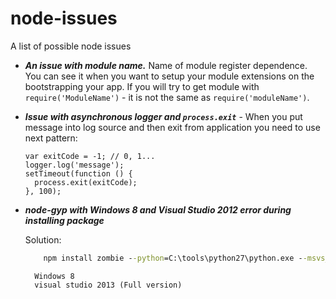 # node-issues
A list of possible node issues

* _**An issue with module name.**_ Name of module register dependence. You can see it when you want to setup your module extensions on the bootstrapping your app. If you will try to get module with ```require('ModuleName')``` - it is not the same as ```require('moduleName')```.

* _**Issue with asynchronous logger and ```process.exit```**_ - When you put message into log source and then exit from application you need to use next pattern: 
    ```
    var exitCode = -1; // 0, 1... 
    logger.log('message');
    setTimeout(function () {
      process.exit(exitCode);
    }, 100);
    ```
* _**node-gyp with Windows 8 and Visual Studio 2012 error during installing package**_ 

    Solution:
    ```cmd
        npm install zombie --python=C:\tools\python27\python.exe --msvs_version=2013
    ```
        Windows 8
        visual studio 2013 (Full version)
